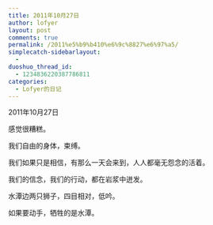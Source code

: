 ```yaml
---
title: 2011年10月27日
author: lofyer
layout: post
comments: true
permalink: /2011%e5%b9%b410%e6%9c%8827%e6%97%a5/
simplecatch-sidebarlayout:
  - 
duoshuo_thread_id:
  - 1234836220387786811
categories:
  - Lofyer的日记
---
```

2011年10月27日

感觉很糟糕。

我们自由的身体，束缚。

我们如果只是相信，有那么一天会来到，人人都毫无怨念的活着。

我们的信念，我们的行动，都在岩浆中迸发。

水潭边两只狮子，四目相对，低吟。

如果要动手，牺牲的是水潭。